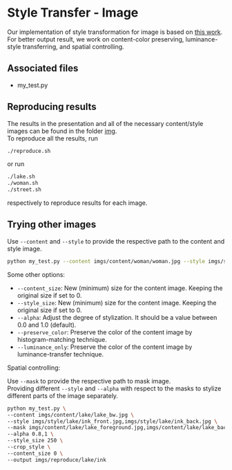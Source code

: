 # Style Transfer - Image
Our implementation of style transformation for image is based on [this work](https://github.com/naoto0804/pytorch-AdaIN?fbclid=IwAR0xkGfGRts96b_qyR_kJSBdEWUitJ-zfcOMN84jfLcyBD5pw7SaW6KnQCU). 
For better output result, we work on content-color preserving, luminance-style transferring, and spatial controlling.

## Associated files
- my_test.py

## Reproducing results
The results in the presentation and all of the necessary content/style images can be found in the folder [img](https://github.com/tundergod/pytorch-AdaIN/tree/master/imgs).  
To reproduce all the results, run 
```bash
./reproduce.sh
```
or run
```bash
./lake.sh
./woman.sh
./street.sh
```
respectively to reproduce results for each image.

## Trying other images
Use `--content` and `--style` to provide the respective path to the content and style image.
```bash
python my_test.py --content imgs/content/woman/woman.jpg --style imgs/style/woman/oil.png
```
Some other options:  
* `--content_size`: New (minimum) size for the content image. Keeping the original size if set to 0.  
* `--style_size`: New (minimum) size for the content image. Keeping the original size if set to 0.  
* `--alpha`: Adjust the degree of stylization. It should be a value between 0.0 and 1.0 (default).  
* `--preserve_color`: Preserve the color of the content image by histogram-matching technique.  
* `--luminance_only`: Preserve the color of the content image by luminance-transfer technique.  

Spatial controlling:  

Use `--mask` to provide the respective path to mask image.  
Providing different `--style` and `--alpha` with respect to the masks to stylize different parts of the image separately.
```bash
python my_test.py \
--content imgs/content/lake/lake_bw.jpg \
--style imgs/style/lake/ink_front.jpg,imgs/style/lake/ink_back.jpg \
--mask imgs/content/lake/lake_foreground.jpg,imgs/content/lake/lake_background.jpg \
--alpha 0.8,1 \
--style_size 250 \
--crop_style \
--content_size 0 \
--output imgs/reproduce/lake/ink
```
